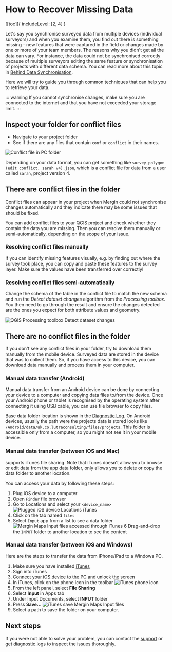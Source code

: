 # How to Recover Missing Data

[[toc]]{ includeLevel: [2, 4] }

Let's say you synchronise surveyed data from multiple devices (individual surveyors) and when you examine them, you find out there is something missing - new features that were captured in the field or changes made by one or more of your team members. 
The reasons why you didn't get all the data can vary. For instance, the data could not be synchronised correctly because of multiple surveyors editing the same feature or synchronisation of projects with different data schema. You can read more about this topic in [Behind Data Synchronisation](../synchronisation.md).

Here we will try to guide you through common techniques that can help you to retrieve your data.

::: warning
If you cannot synchronise changes, make sure you are connected to the internet and that you have not exceeded your storage limit.
:::

## Inspect your folder for conflict files
- Navigate to your project folder
- See if there are any files that contain `conf` or `conflict` in their names. 

![Conflict file in PC folder](./folder-conflict-file.jpg "Conflict file in PC folder")

Depending on your data format, you can get something like `survey_polygon (edit conflict, sarah v4).json`, which is a conflict file for data from a user called `sarah`, project version 4.

## There are conflict files in the folder
Conflict files can appear in your project when Mergin could not synchronise changes automatically and they indicate there may be some issues that should be fixed.

You can add conflict files to your QGIS project and check whether they contain the data you are missing. Then you can resolve them manually or semi-automatically, depending on the scope of your issue.

### Resolving conflict files manually
If you can identify missing features visually, e.g. by finding out where the survey took place, you can copy and paste these features to the survey layer. Make sure the values have been transferred over correctly!

### Resolving conflict files semi-automatically
Change the schema of the table in the conflict file to match the new schema and run the *Detect dataset changes* algorithm from the *Processing toolbox*. You then need to go through the result and ensure the changes detected are the ones you expect for both attribute values and geometry.

![QGIS Processing toolbox Detect dataset changes](./qgis-detect-dataset-changes.jpg "QGIS Processing toolbox Detect dataset changes")

## There are no conflict files in the folder
If you don't see any conflict files in your folder, try to download them manually from the mobile device. Surveyed data are stored in the device that was to collect them. So, if you have access to this device, you can download data manually and process them in your computer.

### Manual data transfer (Android)
Manual data transfer from an Android device can be done by connecting your device to a computer and copying data files to/from the device. Once your Android phone or tablet is recognised by the operating system after connecting it using USB cable, you can use file browser to copy files. 

Base data folder location is shown in the [Diagnostic Log](../misc/troubleshoot.md). On Android devices, usually the path were the projects data is stored looks like `/Android/data/uk.co.lutraconsulting/files/projects`. This folder is accessible only from a computer, so you might not see it in your mobile device.

### Manual data transfer (between iOS and Mac)
<MobileAppName /> supports iTunes file sharing. Note that iTunes doesn't allow you to browse or edit data from the app data folder, only allows you to delete or copy the data folder to another location. 

You can access your data by following these steps:
1. Plug iOS device to a computer
2. Open `Finder` file browser
3. Go to Locations and select your `<device_name>`
![Plugged iOS device Locations iTunes](./itunes.jpg "iTunes iOS device plugged to a computer")
4. Click on the tab named `files`  
5. Select `Input` app from a list to see a data folder
![Mergin Maps Input files accessed through iTunes](./itunes2.jpg "Mergin Maps Input files accessed through iTunes")
6 Drag-and-drop the `INPUT` folder to another location to see the content

### Manual data transfer (between iOS and Windows)
Here are the steps to transfer the data from iPhone/iPad to a Windows PC.

1. Make sure you have installed [iTunes](https://support.apple.com/en-us/HT210384)
2. Sign into iTunes
3. [Connect your iOS device to the PC](https://support.apple.com/en-gb/guide/iphone/iph42d9b3178/15.0/ios/15.0) and unlock the screen
4. In iTunes, click on the phone icon in the toolbar
![iTunes phone icon](./ios_win_itunes.jpg "iTunes phone icon")
5. From the left panel, select **File Sharing**
6. Select **Input** in Apps tab
7. Under Input Documents, select **INPUT** folder
8. Press **Save...**
![iTunes save Mergin Maps Input files](./ios_win_itunes_input.jpg "iTunes save Mergin Maps Input files")
9. Select a path to save the folder on your computer.

## Next steps
If you were not able to solve your problem, you can contact the [support](../../misc//troubleshoot/#support) or get [diagnostic logs](../../misc/troubleshoot/#diagnostic-logs) to inspect the issues thoroughly.

<CommunityJoin />
